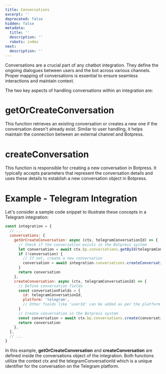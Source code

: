 ```yaml
---
title: Conversations
excerpt: ''
deprecated: false
hidden: false
metadata:
  title: ''
  description: ''
  robots: index
next:
  description: ''
---
```

Conversations are a crucial part of any chatbot integration. They define the ongoing dialogues between users and the bot across various channels. Proper mapping of conversations is essential to ensure seamless interactions and maintain context.

The two key aspects of handling conversations within an integration are:

# getOrCreateConversation

This function retrieves an existing conversation or creates a new one if the conversation doesn't already exist. Similar to user handling, it helps maintain the connection between an external channel and Botpress.

# createConversation

This function is responsible for creating a new conversation in Botpress. It typically accepts parameters that represent the conversation details and uses these details to establish a new conversation object in Botpress.

# Example - Telegram Integration

Let's consider a sample code snippet to illustrate these concepts in a Telegram integration:

```javascript
const integration = {
  // ...
  conversations: {
    getOrCreateConversation: async (ctx, telegramConversationId) => {
      // Check if the conversation exists in the Botpress system
      let conversation = await ctx.bp.conversations.getById(telegramConversationId)
      if (!conversation) {
        // If not, create a new conversation
        conversation = await integration.conversations.createConversation(ctx, telegramConversationId)
      }
      return conversation
    },
    createConversation: async (ctx, telegramConversationId) => {
      // Define conversation fields
      const conversationFields = {
        id: telegramConversationId,
        platform: 'telegram',
        // Other fields like 'userId' can be added as per the platform's conversation object
      }
      // Create conversation in the Botpress system
      const conversation = await ctx.bp.conversations.create(conversationFields)
      return conversation
    },
  },
  // ...
}
```

In this example, **getOrCreateConversation** and **createConversation** are defined inside the conversations object of the integration. Both functions utilize the context ctx and the telegramConversationId which is a unique identifier for the conversation on the Telegram platform.